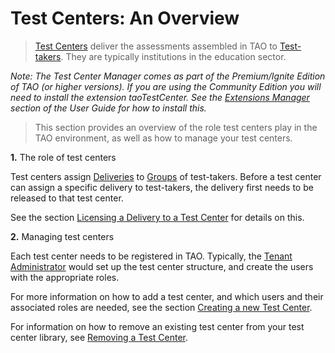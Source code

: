 <!--
created_at: 2016-12-15
authors:         
    - "Catherine Pease"
--> 


# Test Centers: An Overview


>[Test Centers](../appendix/glossary.md#test-center) deliver the assessments assembled in TAO to [Test-takers](../appendix/glossary.md#test-taker). They are typically institutions in the education sector.

*Note: The Test Center Manager comes as part of the Premium/Ignite Edition of TAO (or higher versions). If you are using the Community Edition you will need to install the extension taoTestCenter. See the [Extensions Manager](../management/extensions-manager.md) section of the User Guide for how to install this.* 


>This section provides an overview of the role test centers play in the TAO environment, as well as how to manage your test centers. 


**1.** The role of test centers

Test centers assign [Deliveries](../appendix/glossary.md#delivery) to [Groups](../appendix/glossary.md#group) of test-takers. Before a test center can assign a specific delivery to test-takers, the delivery first needs to be released to that test center. 


See the section [Licensing a Delivery to a Test Center](../test-centers/licensing-a-delivery-to-a-test-center.md) for details on this.

**2.** Managing test centers

Each test center needs to be registered in TAO. Typically, the [Tenant Administrator](../appendix/glossary.md#tenant-administrator) would set up the test center structure, and create the users with the appropriate roles.

For more information on how to add a test center, and which users and their associated roles are needed, see the section [Creating a new Test Center](../test-centers/creating-a-new-test-center.md). 

For information on how to remove an existing test center from your test center library, see [Removing a Test Center](../test-centers/removing-a-test-center.md).
